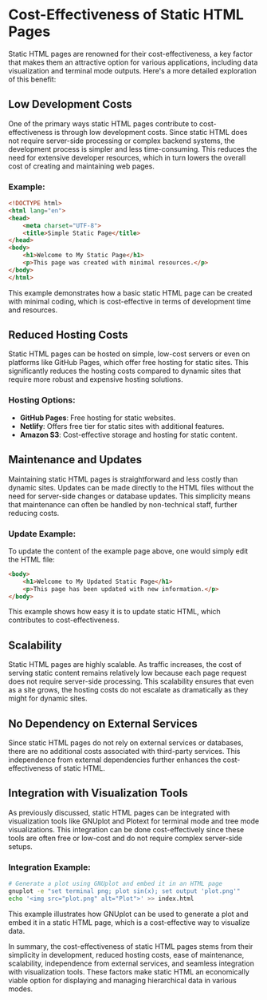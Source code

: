 # Cost-Effectiveness of Static HTML Pages

Static HTML pages are renowned for their cost-effectiveness, a key factor that makes them an attractive option for various applications, including data visualization and terminal mode outputs. Here's a more detailed exploration of this benefit:

## Low Development Costs

One of the primary ways static HTML pages contribute to cost-effectiveness is through low development costs. Since static HTML does not require server-side processing or complex backend systems, the development process is simpler and less time-consuming. This reduces the need for extensive developer resources, which in turn lowers the overall cost of creating and maintaining web pages.

### Example:
```html
<!DOCTYPE html>
<html lang="en">
<head>
    <meta charset="UTF-8">
    <title>Simple Static Page</title>
</head>
<body>
    <h1>Welcome to My Static Page</h1>
    <p>This page was created with minimal resources.</p>
</body>
</html>
```
This example demonstrates how a basic static HTML page can be created with minimal coding, which is cost-effective in terms of development time and resources.

## Reduced Hosting Costs

Static HTML pages can be hosted on simple, low-cost servers or even on platforms like GitHub Pages, which offer free hosting for static sites. This significantly reduces the hosting costs compared to dynamic sites that require more robust and expensive hosting solutions.

### Hosting Options:
- **GitHub Pages**: Free hosting for static websites.
- **Netlify**: Offers free tier for static sites with additional features.
- **Amazon S3**: Cost-effective storage and hosting for static content.

## Maintenance and Updates

Maintaining static HTML pages is straightforward and less costly than dynamic sites. Updates can be made directly to the HTML files without the need for server-side changes or database updates. This simplicity means that maintenance can often be handled by non-technical staff, further reducing costs.

### Update Example:
To update the content of the example page above, one would simply edit the HTML file:
```html
<body>
    <h1>Welcome to My Updated Static Page</h1>
    <p>This page has been updated with new information.</p>
</body>
```
This example shows how easy it is to update static HTML, which contributes to cost-effectiveness.

## Scalability

Static HTML pages are highly scalable. As traffic increases, the cost of serving static content remains relatively low because each page request does not require server-side processing. This scalability ensures that even as a site grows, the hosting costs do not escalate as dramatically as they might for dynamic sites.

## No Dependency on External Services

Since static HTML pages do not rely on external services or databases, there are no additional costs associated with third-party services. This independence from external dependencies further enhances the cost-effectiveness of static HTML.

## Integration with Visualization Tools

As previously discussed, static HTML pages can be integrated with visualization tools like GNUplot and Plotext for terminal mode and tree mode visualizations. This integration can be done cost-effectively since these tools are often free or low-cost and do not require complex server-side setups.

### Integration Example:
```bash
# Generate a plot using GNUplot and embed it in an HTML page
gnuplot -e "set terminal png; plot sin(x); set output 'plot.png'"
echo '<img src="plot.png" alt="Plot">' >> index.html
```
This example illustrates how GNUplot can be used to generate a plot and embed it in a static HTML page, which is a cost-effective way to visualize data.

In summary, the cost-effectiveness of static HTML pages stems from their simplicity in development, reduced hosting costs, ease of maintenance, scalability, independence from external services, and seamless integration with visualization tools. These factors make static HTML an economically viable option for displaying and managing hierarchical data in various modes.

